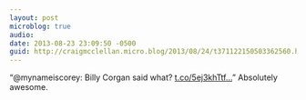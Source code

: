 ```yaml
---
layout: post
microblog: true
audio: 
date: 2013-08-23 23:09:50 -0500
guid: http://craigmcclellan.micro.blog/2013/08/24/t371122150503362560.html
---
```

“@mynameiscorey: Billy Corgan said what? [t.co/5ej3khTtf...](http://t.co/5ej3khTtfZ)” Absolutely awesome.
